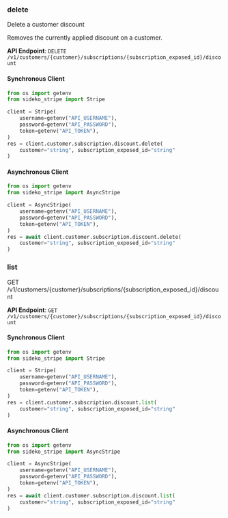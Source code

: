 
### delete <a name="delete"></a>
Delete a customer discount

<p>Removes the currently applied discount on a customer.</p>

**API Endpoint**: `DELETE /v1/customers/{customer}/subscriptions/{subscription_exposed_id}/discount`

#### Synchronous Client

```python
from os import getenv
from sideko_stripe import Stripe

client = Stripe(
    username=getenv("API_USERNAME"),
    password=getenv("API_PASSWORD"),
    token=getenv("API_TOKEN"),
)
res = client.customer.subscription.discount.delete(
    customer="string", subscription_exposed_id="string"
)
```

#### Asynchronous Client

```python
from os import getenv
from sideko_stripe import AsyncStripe

client = AsyncStripe(
    username=getenv("API_USERNAME"),
    password=getenv("API_PASSWORD"),
    token=getenv("API_TOKEN"),
)
res = await client.customer.subscription.discount.delete(
    customer="string", subscription_exposed_id="string"
)
```

### list <a name="list"></a>
GET /v1/customers/{customer}/subscriptions/{subscription_exposed_id}/discount



**API Endpoint**: `GET /v1/customers/{customer}/subscriptions/{subscription_exposed_id}/discount`

#### Synchronous Client

```python
from os import getenv
from sideko_stripe import Stripe

client = Stripe(
    username=getenv("API_USERNAME"),
    password=getenv("API_PASSWORD"),
    token=getenv("API_TOKEN"),
)
res = client.customer.subscription.discount.list(
    customer="string", subscription_exposed_id="string"
)
```

#### Asynchronous Client

```python
from os import getenv
from sideko_stripe import AsyncStripe

client = AsyncStripe(
    username=getenv("API_USERNAME"),
    password=getenv("API_PASSWORD"),
    token=getenv("API_TOKEN"),
)
res = await client.customer.subscription.discount.list(
    customer="string", subscription_exposed_id="string"
)
```
